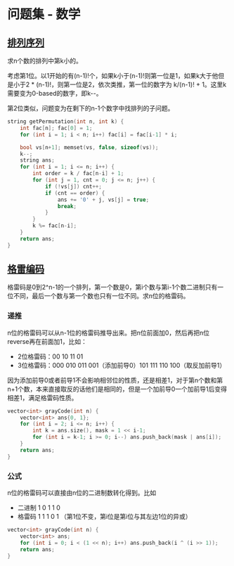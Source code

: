 # 问题集 - 数学

## [排列序列](https://leetcode.cn/problems/permutation-sequence/description/)

求n个数的排列中第k小的。

考虑第1位。以1开始的有(n-1)!个，如果k小于(n-1)!则第一位是1，如果k大于他但是小于2 * (n-1)!，则第一位是2，依次类推，第一位的数字为 k/(n-1)! + 1。这里k需要变为0-based的数字，即k--。

第2位类似，问题变为在剩下的n-1个数字中找排列的子问题。

```cpp
string getPermutation(int n, int k) {
    int fac[n]; fac[0] = 1;
    for (int i = 1; i < n; i++) fac[i] = fac[i-1] * i;

    bool vs[n+1]; memset(vs, false, sizeof(vs));
    k--;
    string ans;
    for (int i = 1; i <= n; i++) {
        int order = k / fac[n-i] + 1;
        for (int j = 1, cnt = 0; j <= n; j++) {
            if (!vs[j]) cnt++;
            if (cnt == order) {
                ans += '0' + j, vs[j] = true;
                break;
            }
        }
        k %= fac[n-i];
    }
    return ans;
}
```

## [格雷编码](https://leetcode.cn/problems/gray-code/description/)

格雷码是0到2^n-1的一个排列，第一个数是0，第i个数与第i-1个数二进制只有一位不同，最后一个数与第一个数也只有一位不同。求n位的格雷码。

### 递推

n位的格雷码可以从n-1位的格雷码推导出来。把n位前面加0，然后再把n位reverse再在前面加1，比如：

* 2位格雷码：00 10 11 01
* 3位格雷码：000 010 011 001（添加前导0）101 111 110 100（取反加前导1）

因为添加前导0或者前导1不会影响相邻位的性质，还是相差1，对于第n个数和第n+1个数，本来直接取反的话他们是相同的，但是一个加前导0一个加前导1后变得相差1，满足格雷码性质。

```cpp
vector<int> grayCode(int n) {
    vector<int> ans{0, 1};
    for (int i = 2; i <= n; i++) {
        int k = ans.size(), mask = 1 << i-1;
        for (int i = k-1; i >= 0; i--) ans.push_back(mask | ans[i]);
    }
    return ans;
}
```

### 公式

n位的格雷码可以直接由n位的二进制数转化得到。比如

* 二进制 1  0  1  1  0
* 格雷码 1  1  1  0  1 （第1位不变，第i位是第i位与其左边1位的异或）

```cpp
vector<int> grayCode(int n) {
    vector<int> ans;
    for (int i = 0; i < (1 << n); i++) ans.push_back(i ^ (i >> 1));
    return ans;
}
```